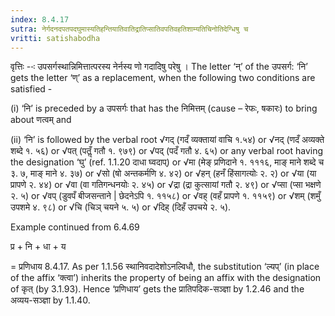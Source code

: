 ```yaml
---
index: 8.4.17
sutra: नेर्गदनदपतपदघुमास्यतिहन्तियातिवातिद्रातिप्सातिवपतिवहतिशाम्यतिचिनोतिदेग्धिषु च
vritti: satishabodha
---
```






वृत्तिः --ः उपसर्गस्‍थान्निमित्तात्‍परस्‍य नेर्नस्‍य णो गदादिषु परेषु । The letter ‘न्’ of the उपसर्ग: ‘नि’ gets the letter ‘ण्’ as a replacement, when the following two conditions are satisfied -

(i) ‘नि’ is preceded by a उपसर्गः that has the निमित्तम् (cause – रेफः, षकारः) to bring about णत्वम् and

(ii) ‘नि’ is followed by the verbal root √गद् (गदँ व्यक्तायां वाचि १.५४) or √नद् (णदँ अव्यक्ते शब्दे १. ५६) or √पत् (पतॢँ गतौ १. ९७९) or √पद् (पदँ गतौ ४. ६५) or any verbal root having the designation ‘घु’ (ref. 1.1.20 दाधा घ्वदाप्) or √मा (मेङ् प्रणिदाने १. १११६, माङ् माने शब्दे च ३. ७, माङ् माने ४. ३७) or √सो (षो अन्तकर्मणि ४. ४२) or √हन् (हनँ हिंसागत्योः २. २) or √या (या प्रापणे २. ४४) or √वा (वा गतिगन्धनयोः २. ४५) or √द्रा (द्रा कुत्सायां गतौ २. ४९) or √प्सा (प्सा भक्षणे २. ५) or √वप् (डुवपँ बीजसन्ताने | छेदनेऽपि १. ११५८) or √वह् (वहँ प्रापणे १. ११५९) or √शम् (शमुँ उपशमे ४. ९८) or √चि (चिञ् चयने ५. ५) or √दिह् (दिहँ उपचये २. ५).


Example continued from 6.4.69


प्र + नि + धा + य

= प्रणिधाय 8.4.17. As per 1.1.56 स्थानिवदादेशोऽनल्विधौ, the substitution ‘ल्यप्’ (in place of the affix ‘क्त्वा’) inherits the property of being an affix with the designation of कृत् (by 3.1.93). Hence ‘प्रणिधाय’ gets the प्रातिपदिक-सञ्ज्ञा by 1.2.46 and the अव्यय-सञ्ज्ञा by 1.1.40.

